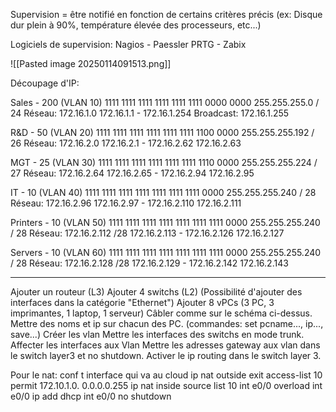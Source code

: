 
Supervision = être notifié en fonction de certains critères précis (ex: Disque dur plein à 90%, température élevée des processeurs, etc...)

Logiciels de supervision: Nagios - Paessler PRTG - Zabix



![[Pasted image 20250114091513.png]]

Découpage d'IP:

Sales - 200 (VLAN 10)
1111 1111   1111 1111   1111 1111   0000 0000
255.255.255.0 / 24
Réseau: 172.16.1.0
172.16.1.1 - 172.16.1.254
Broadcast: 172.16.1.255

R&D - 50 (VLAN 20)
1111 1111   1111 1111   1111 1111   1100 0000
255.255.255.192 / 26
Réseau: 172.16.2.0
172.16.2.1 - 172.16.2.62
172.16.2.63

MGT - 25 (VLAN 30)
1111 1111   1111 1111   1111 1111   1110 0000
255.255.255.224 / 27
Réseau: 172.16.2.64
172.16.2.65 - 172.16.2.94
172.16.2.95

IT - 10 (VLAN 40)
1111 1111   1111 1111   1111 1111   1111 0000
255.255.255.240 / 28
Réseau: 172.16.2.96
172.16.2.97 - 172.16.2.110
172.16.2.111

Printers - 10 (VLAN 50)
1111 1111   1111 1111   1111 1111   1111 0000
255.255.255.240 / 28
Réseau: 172.16.2.112 /28
172.16.2.113 - 172.16.2.126
172.16.2.127

Servers - 10 (VLAN 60)
1111 1111   1111 1111   1111 1111   1111 0000
255.255.255.240 / 28
Réseau: 172.16.2.128 /28
172.16.2.129 - 172.16.2.142
172.16.2.143


----------------------


Ajouter un routeur (L3)
Ajouter 4 switchs (L2) (Possibilité d'ajouter des interfaces dans la catégorie "Ethernet")
Ajouter 8 vPCs (3 PC, 3 imprimantes, 1 laptop, 1 serveur)
Câbler comme sur le schéma ci-dessus.
Mettre des noms et ip sur chacun des PC. (commandes: set pcname..., ip..., save...)
Créer les vlan
Mettre les interfaces des switchs en mode trunk.
Affecter les interfaces aux Vlan
Mettre les adresses gateway aux vlan dans le switch layer3 et no shutdown.
Activer le ip routing dans le switch layer 3.


Pour le nat:
conf t
interface qui va au cloud
ip nat outside
exit
access-list 10 permit 172.10.1.0. 0.0.0.0.255
ip nat inside source list 10 int e0/0 overload
int e0/0
ip add dhcp
int e0/0
no shutdown


